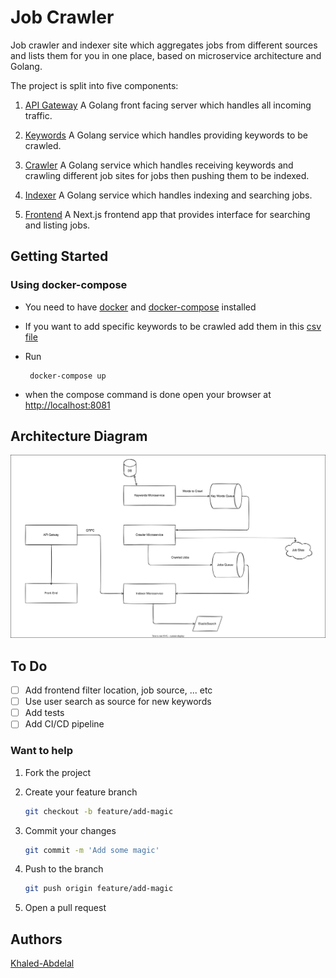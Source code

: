 # Job Crawler

Job crawler and indexer site which aggregates jobs from different sources and lists them for you in one place, based on microservice architecture and Golang.

The project is split into five components:

1. [API Gateway](./api) A Golang front facing server which handles all incoming traffic.

2. [Keywords](./keywords/) A Golang service which handles providing keywords to be crawled.

3. [Crawler](./crawler/) A Golang service which handles receiving keywords and crawling different job sites for jobs then pushing them to be indexed.

4. [Indexer](./indexer/) A Golang service which handles indexing and searching jobs.

5. [Frontend](./frontend/) A Next.js frontend app that provides interface for searching and listing jobs.

## Getting Started

### Using docker-compose

- You need to have [docker](https://www.docker.com/) and [docker-compose](https://docs.docker.com/compose/) installed
  
- If you want to add specific keywords to be crawled add them in this [csv file](./keywords/data/seedKeyWords.csv)
  
- Run

  ```shell
   docker-compose up
   ```

- when the compose command is done open your browser at <http://localhost:8081>

## Architecture Diagram

![Architecture](./architecture.svg)

## To Do

- [ ] Add frontend filter location, job source, ... etc
- [ ] Use user search as source for new keywords
- [ ] Add tests
- [ ] Add CI/CD pipeline  

### Want to help

1. Fork the project
2. Create your feature branch

    ```sh
    git checkout -b feature/add-magic
    ```

3. Commit your changes

    ```sh
    git commit -m 'Add some magic'
    ```

4. Push to the branch

    ```sh
    git push origin feature/add-magic
    ```

5. Open a pull request

## Authors

[Khaled-Abdelal](https://www.linkedin.com/in/khaled-abdelal-a73b3a125/)
